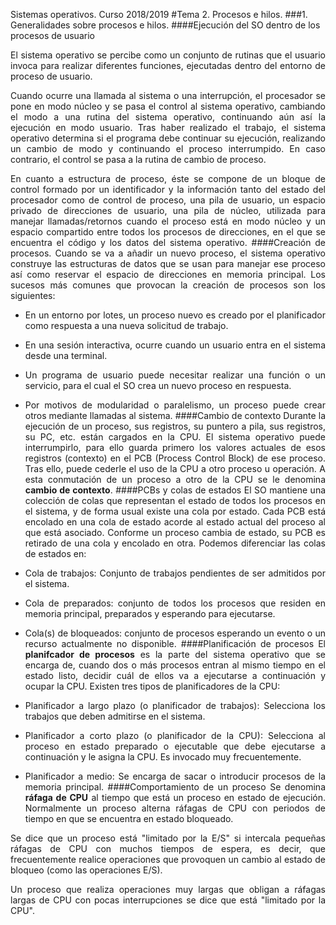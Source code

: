 Sistemas operativos. Curso 2018/2019
#Tema 2. Procesos e hilos.
###1. Generalidades sobre procesos e hilos.
####Ejecución del SO dentro de los procesos de usuario
<div style="text-align: justify">El sistema operativo se percibe como un conjunto de rutinas que el usuario invoca para realizar diferentes funciones, ejecutadas dentro del entorno de proceso de usuario.

Cuando ocurre una llamada al sistema o una interrupción, el procesador se pone en modo núcleo y se pasa el control al sistema operativo, cambiando el modo a una rutina del sistema operativo, continuando aún así la ejecución en modo usuario. Tras haber realizado el trabajo, el sistema operativo determina si el programa debe continuar su ejecución, realizando un cambio de modo y continuando el proceso interrumpido. En caso contrario, el control se pasa a la rutina de cambio de proceso.

En cuanto a estructura de proceso, éste se compone de un bloque de control formado por un identificador y la información tanto del estado del procesador como de control de proceso, una pila de usuario, un espacio privado de direcciones de usuario, una pila de núcleo, utilizada para manejar llamadas/retornos cuando el proceso está en modo núcleo y un espacio compartido entre todos los procesos de direcciones, en el que se encuentra el código y los datos del sistema operativo. 
####Creación de procesos.
Cuando se va a añadir un nuevo proceso, el sistema operativo construye las estructuras de datos que se usan para manejar ese proceso así como reservar el espacio de direcciones en memoria principal. Los sucesos más comunes que provocan la creación de procesos son los siguientes:

- En un entorno por lotes, un proceso nuevo es creado por el planificador como respuesta a una nueva solicitud de trabajo.

- En una sesión interactiva, ocurre cuando un usuario entra en el sistema desde una terminal.

- Un programa de usuario puede necesitar realizar una función o un servicio, para el cual el SO crea un nuevo proceso en respuesta.

- Por motivos de modularidad o paralelismo, un proceso puede crear otros mediante llamadas al sistema.
####Cambio de contexto
Durante la ejecución de un proceso, sus registros, su puntero a pila, sus registros, su PC, etc. están cargados en la CPU. El sistema operativo puede interrumpirlo, para ello guarda primero los valores actuales de esos registros (contexto) en el PCB (Process Control Block) de ese proceso. Tras ello, puede cederle el uso de la CPU a otro proceso u operación. A esta conmutación de un proceso a otro de la CPU se le denomina **cambio de contexto**.
####PCBs y colas de estados
El SO mantiene una colección de colas que representan el estado de todos los procesos en el sistema, y de forma usual existe una cola por estado. Cada PCB está encolado en una cola de estado acorde al estado actual del proceso al que está asociado. Conforme un proceso cambia de estado, su PCB es retirado de una cola y encolado en otra. Podemos diferenciar las colas de estados en:

- Cola de trabajos: Conjunto de trabajos pendientes de ser admitidos por el sistema.

- Cola de preparados: conjunto de todos los procesos que residen en memoria principal, preparados y esperando para ejecutarse.

- Cola(s) de bloqueados: conjunto de procesos esperando un evento o un recurso actualmente no disponible.
####Planificación de procesos
El **planifcador de procesos** es la parte del sistema operativo que se encarga de, cuando dos o más procesos entran al mismo tiempo en el estado listo, decidir cuál de ellos va a ejecutarse a continuación y ocupar la CPU. Existen tres tipos de planificadores de la CPU:

- Planificador a largo plazo (o planificador de trabajos): Selecciona los trabajos que deben admitirse en el sistema.

- Planificador a corto plazo (o planificador de la CPU): Selecciona al proceso en estado preparado o ejecutable que debe ejecutarse a continuación y le asigna la CPU. Es invocado muy frecuentemente.

- Planificador a medio: Se encarga de sacar o introducir procesos de la memoria principal.
####Comportamiento de un proceso
Se denomina **ráfaga de CPU** al tiempo que está un proceso en estado de ejecución. Normalmente un proceso alterna ráfagas de CPU con periodos de tiempo en que se encuentra en estado bloqueado.

Se dice que un proceso está "limitado por la E/S" si intercala pequeñas ráfagas de CPU con muchos tiempos de espera, es decir, que frecuentemente realice operaciones que provoquen un cambio al estado de bloqueo (como las operaciones E/S).

Un proceso que realiza operaciones muy largas que obligan a ráfagas largas de CPU con pocas interrupciones se dice que está "limitado por la CPU". 
</div>
